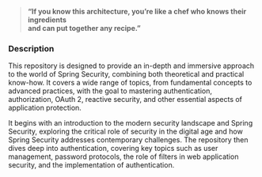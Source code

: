 > **“If you know this architecture, you’re like a chef who knows their ingredients  
> and can put together any recipe.”**

### Description 

This repository is designed to provide an in-depth and immersive approach to the world of Spring Security, combining both theoretical and practical know-how. It covers a wide range of topics, from fundamental concepts to advanced practices, with the goal to mastering authentication, authorization, OAuth 2, reactive security, and other essential aspects of application protection.

It begins with an introduction to the modern security landscape and Spring Security, exploring the critical role of security in the digital age and how Spring Security addresses contemporary challenges. The repository then dives deep into authentication, covering key topics such as user management, password protocols, the role of filters in web application security, and the implementation of authentication.
